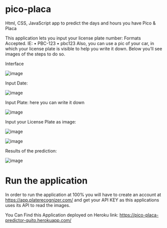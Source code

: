 # pico-placa
Html, CSS, JavaScript app to predict the days and hours you have Pico &amp; Placa

This application lets you input your license plate number:
Formats Accepted. IE:
•	PBC-123
•	pbc123
Also, you can use a pic of your car, in which your license plate is visible to help you write it down. Below you’ll see images of the steps to do so.

Interface

![image](https://user-images.githubusercontent.com/74694516/180319354-f9492229-aeaf-42a7-b9e8-68469153c7fb.png)

Input Date:

![image](https://user-images.githubusercontent.com/74694516/180319423-47bd2b41-8889-4037-a748-9ea093885466.png)

Input Plate: here you can write it down

![image](https://user-images.githubusercontent.com/74694516/180319531-c9e7180e-3119-441f-8239-c0f0ccc2afd2.png)

Input your License Plate as image:

![image](https://user-images.githubusercontent.com/74694516/180319790-7f46018d-10d1-4255-a8c7-f2ddf2d83ade.png)

![image](https://user-images.githubusercontent.com/74694516/180319861-9a071f65-03ea-4d7c-bffc-d0bb51ef60cb.png)


Results of the prediction:

![image](https://user-images.githubusercontent.com/74694516/180319675-79aa47ed-8c05-4778-b5ea-48b925205973.png)

# Run the application
In order to run the application at 100% you will have to create an account at https://app.platerecognizer.com/ and get your API KEY as this applications uses its API to read the images.

You Can Find this Application deployed on Heroku
link: https://pico-placa-predictor-quito.herokuapp.com/

